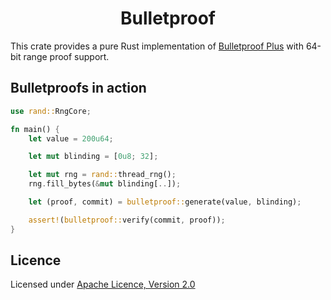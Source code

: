 
<h1 align="center">
    Bulletproof
</h1>

This crate provides a pure Rust implementation of [Bulletproof Plus](https://eprint.iacr.org/2020/735.pdf) with 64-bit range proof support.

## Bulletproofs in action

```rust
use rand::RngCore;

fn main() {
    let value = 200u64;

    let mut blinding = [0u8; 32];

    let mut rng = rand::thread_rng();
    rng.fill_bytes(&mut blinding[..]);

    let (proof, commit) = bulletproof::generate(value, blinding);

    assert!(bulletproof::verify(commit, proof));
}
```

## Licence

Licensed under [Apache Licence, Version 2.0](../../LICENSE)
